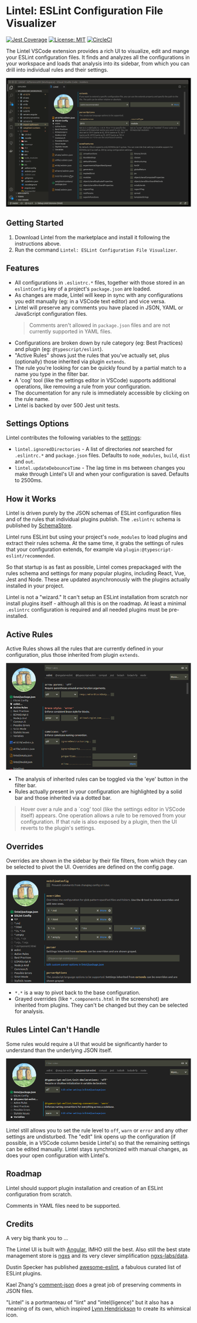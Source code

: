# Lintel: ESLint Configuration File Visualizer

[![Jest Coverage](https://img.shields.io/badge/coverage-97.59%25-blue)](https://github.com/mflorence99/lintel/issues) [![License: MIT](https://img.shields.io/badge/License-MIT-yellow.svg)](https://opensource.org/licenses/MIT) [![CircleCI](https://circleci.com/gh/mflorence99/lintel.svg?style=shield)](https://circleci.com/gh/mflorence99/lintel)

The Lintel VSCode extension provides a rich UI to visualize, edit and mange your ESLint configuration files. It finds and analyzes all the configurations in your workspace and loads that analysis into its sidebar, from which you can drill into individual rules and their settings.

![Overview](docs/overview.gif)

## Getting Started

1. Download Lintel from the marketplace and install it following the instructions above.
2. Run the command `Lintel: ESLint Configuration File Visualizer`.

## Features

- All configurations in `.eslintrc.*` files, together with those stored in an `eslintConfig` key of a project's `package.json` are loaded.
- As changes are made, Lintel will keep in sync with any configurations you edit manually (eg: in a VSCode text editor) and vice versa.
- Lintel will preserve any comments you have placed in JSON, YAML or JavaScript configuration files.
  > Comments aren't allowed in `package.json` files and are not currently supported in YAML files.
- Configurations are broken down by rule category (eg: Best Practices) and plugin (eg: `@typescript/eslint`).
- "Active Rules" shows just the rules that you've actually set, plus (optionally) those inherited via plugin `extends`.
- The rule you're looking for can be quickly found by a partial match to a name you type in the filter bar.
- A 'cog' tool (like the settings editor in VSCode) supports additional operations, like removing a rule from your configuration.
- The documentation for any rule is immediately accessible by clicking on the rule name.
- Lintel is backed by over 500 Jest unit tests.

## Settings Options

Lintel contributes the following variables to the [settings](https://code.visualstudio.com/docs/getstarted/settings):

- `lintel.ignoredDirectories` - A list of directories _not_ searched for `.eslintrc.*` and `package.json` files. Defaults to `node_modules`, `build`, `dist` and `out`.
- `lintel.updateDebounceTime` - The lag time in ms between changes you make through Lintel's UI and when your configuration is saved. Defaults to 2500ms.

## How it Works

Lintel is driven purely by the JSON schemas of ESLint configuration files and of the rules that individual plugins publish. The `.eslintrc` schema is published by [SchemaStore](https://github.com/SchemaStore/schemastore/blob/master/src/schemas/json/eslintrc.json).

Lintel runs ESLint but using your project's `node_modules` to load plugins and extract their rules schema. At the same time, it grabs the settings of rules that your configuration extends, for example via `plugin:@typescript-eslint/recommended`.

So that startup is as fast as possible, Lintel comes prepackaged with the rules schema and settings for many popular plugins, including React, Vue, Jest and Node. These are updated asynchronously with the plugins actually installed in your project.

Lintel is not a "wizard." It can't setup an ESLint installation from scratch nor install plugins itself - although all this is on the roadmap. At least a minimal `.eslintrc` configuration is required and all needed plugins must be pre-installed.

## Active Rules

Active Rules shows all the rules that are currently defined in your configuration, plus those inherited from plugin `extends`.

![Active Rules](docs/active-rules.png)

- The analysis of inherited rules can be toggled via the 'eye' button in the filter bar.
- Rules actually present in your configuration are highlighted by a solid bar and those inherited via a dotted bar.

> Hover over a rule and a `cog' tool (like the settings editor in VSCode itself) appears. One operation allows a rule to be removed from your configuration. If that rule is also exposed by a plugin, then the UI reverts to the plugin's settings.

## Overrides

Overrides are shown in the sidebar by their file filters, from which they can be selected to pivot the UI. Overrides are defined on the config page.

![Active Rules](docs/overrides.png)

- `*.*` is a way to pivot back to the base configuration.
- Grayed overrides (like `*.components.html` in the screenshot) are inherited from plugins. They can't be changed but they can be selected for analysis.

## Rules Lintel Can't Handle

Some rules would require a UI that would be significantly harder to understand than the underlying JSON itself.

![Rules Lintel Can't Handle](docs/not-handled.png)

Lintel still allows you to set the rule level to `off`, `warn` or `error` and any other settings are undisturbed. The "edit" link opens up the configuration (if possible, in a VSCode column beside Lintel's) so that the remaining settings can be edited manually. Lintel stays synchronized with manual changes, as does your open configuration with Lintel's.

## Roadmap

Lintel should support plugin installation and creation of an ESLint configuration from scratch.

Comments in YAML files need to be supported.

## Credits

A very big thank you to ...

The Lintel UI is built with [Angular](https://angular.io/), IMHO still the best. Also still the best state management store is [ngxs](https://www.ngxs.io/) and its very clever simplification [ngxs-labs/data](https://github.com/ngxs-labs/data/blob/HEAD/docs/README.md).

Dustin Specker has published [awesome-eslint](https://github.com/dustinspecker/awesome-eslint), a fabulous curated list of ESLint plugins.

Kael Zhang's [comment-json](https://github.com/kaelzhang/node-comment-json) does a great job of preserving comments in JSON files.

"Lintel" is a portmanteau of "lint" and "intel(ligence)" but it also has a meaning of its own, which inspired [Lynn Hendrickson](https://lynnzware.biz/) to create its whimsical icon.
